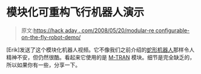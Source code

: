 # 模块化可重构飞行机器人演示

> 原文:[https://hack aday . com/2008/05/20/modular-re configurable-on-the-fly-robot-demo/](https://hackaday.com/2008/05/20/modular-reconfigurable-on-the-fly-robot-demo/)

[Erik]发送了这个模块化机器人视频。它不像我们之前介绍的[蛇形机器人](http://www.hackaday.com/2008/03/05/bad-ass-modular-snake-robot/)那样令人精神不安，但仍然很酷。看起来它使用的是 [M-TRAN](http://unit.aist.go.jp/is/dsysd/mtran3/) 模块。细节是完全缺乏的，所以如果你有一些，分享一下。